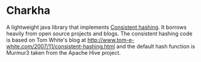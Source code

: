 # Charkha
A lightweight java library that implements [Consistent hashing](https://en.wikipedia.org/wiki/Consistent_hashing). It borrows heavily from open source projects and blogs. The consistent hashing code is based on Tom White's blog at http://www.tom-e-white.com/2007/11/consistent-hashing.html and the default hash function is Murmur3 taken from the Apache Hive project.
